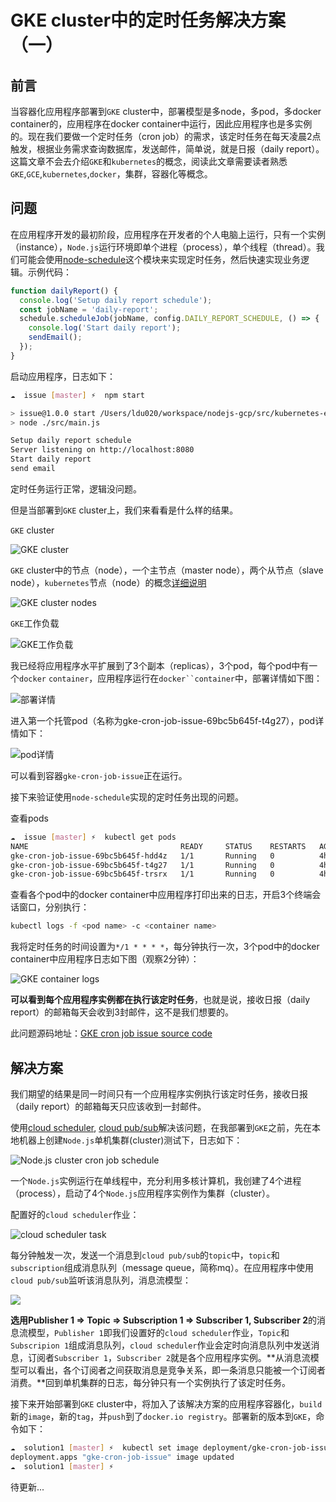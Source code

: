 # GKE cluster中的定时任务解决方案（一）

## 前言

当容器化应用程序部署到`GKE`  cluster中，部署模型是多node，多pod，多docker container的，应用程序在docker container中运行，因此应用程序也是多实例的。现在我们要做一个定时任务（cron job）的需求，该定时任务在每天凌晨2点触发，根据业务需求查询数据库，发送邮件，简单说，就是日报（daily report）。这篇文章不会去介绍`GKE`和`kubernetes`的概念，阅读此文章需要读者熟悉`GKE`,`GCE`,`kubernetes`,`docker`，集群，容器化等概念。



## 问题

在应用程序开发的最初阶段，应用程序在开发者的个人电脑上运行，只有一个实例（instance），`Node.js`运行环境即单个进程（process），单个线程（thread）。我们可能会使用[node-schedule](https://github.com/node-schedule/node-schedule)这个模块来实现定时任务，然后快速实现业务逻辑。示例代码：

```js
function dailyReport() {
  console.log('Setup daily report schedule');
  const jobName = 'daily-report';
  schedule.scheduleJob(jobName, config.DAILY_REPORT_SCHEDULE, () => {
    console.log('Start daily report');
    sendEmail();
  });
}
```

启动应用程序，日志如下：

```bash
☁  issue [master] ⚡  npm start

> issue@1.0.0 start /Users/ldu020/workspace/nodejs-gcp/src/kubernetes-engine/cron-job/issue
> node ./src/main.js

Setup daily report schedule
Server listening on http://localhost:8080
Start daily report
send email
```

定时任务运行正常，逻辑没问题。

但是当部署到`GKE` cluster上，我们来看看是什么样的结果。

`GKE` cluster

![GKE cluster](https://ws4.sinaimg.cn/large/006tNc79ly1fzitl5vvgvj30rd08b756.jpg)

`GKE` cluster中的节点（node），一个主节点（master node），两个从节点（slave node），`kubernetes`节点（node）的概念[详细说明](https://kubernetes.io/zh/docs/concepts/architecture/nodes/)

![GKE cluster nodes](https://ws4.sinaimg.cn/large/006tNc79ly1fzitmukjdqj310r0a4q4a.jpg)

`GKE`工作负载

![GKE工作负载](https://ws2.sinaimg.cn/large/006tNc79ly1fzitp222ymj30n008gq3o.jpg)

我已经将应用程序水平扩展到了3个副本（replicas），3个pod，每个pod中有一个`docker` `container`，应用程序运行在`docker``container`中，部署详情如下图：

![部署详情](https://ws2.sinaimg.cn/large/006tNc79ly1fzitzhw974j31h70oyn15.jpg)

进入第一个托管pod（名称为gke-cron-job-issue-69bc5b645f-t4g27），pod详情如下：

![pod详情](https://ws4.sinaimg.cn/large/006tNc79ly1fziuc11g49j31h90oqaeh.jpg)

可以看到容器`gke-cron-job-issue`正在运行。

接下来验证使用`node-schedule`实现的定时任务出现的问题。

查看pods

```bash
☁  issue [master] ⚡  kubectl get pods
NAME                                  READY     STATUS    RESTARTS   AGE
gke-cron-job-issue-69bc5b645f-hdd4z   1/1       Running   0          4h
gke-cron-job-issue-69bc5b645f-t4g27   1/1       Running   0          4h
gke-cron-job-issue-69bc5b645f-trsrx   1/1       Running   0          4h
```

查看各个pod中的docker container中应用程序打印出来的日志，开启3个终端会话窗口，分别执行：

```bash
kubectl logs -f <pod name> -c <container name>
```

我将定时任务的时间设置为`*/1 * * * *`，每分钟执行一次，3个pod中的docker container中应用程序日志如下图（观察2分钟）：

![GKE container logs](https://ws2.sinaimg.cn/large/006tNc79ly1fziw82xnpmg31go0fkgm4.gif)

**可以看到每个应用程序实例都在执行该定时任务**，也就是说，接收日报（daily report）的邮箱每天会收到3封邮件，这不是我们想要的。

此问题源码地址：[GKE cron job issue source code](https://github.com/mrdulin/nodejs-gcp/tree/master/src/kubernetes-engine/cron-job/issue)

## 解决方案

我们期望的结果是同一时间只有一个应用程序实例执行该定时任务，接收日报（daily report）的邮箱每天只应该收到一封邮件。

使用[cloud scheduler](https://cloud.google.com/scheduler/), [cloud pub/sub](https://cloud.google.com/pubsub/docs/overview)解决该问题，在我部署到`GKE`之前，先在本地机器上创建`Node.js`单机集群(cluster)测试下，日志如下：

![Node.js cluster cron job schedule](https://ws4.sinaimg.cn/large/006tNc79ly1fziwwdp674j30kh0k5gpx.jpg)

一个`Node.js`实例运行在单线程中，充分利用多核计算机，我创建了4个进程（process），启动了4个`Node.js`应用程序实例作为集群（cluster）。

配置好的`cloud scheduler`作业：

![cloud scheduler task](https://ws4.sinaimg.cn/large/006tNc79ly1fzix4vuptaj31g00csmzf.jpg)

每分钟触发一次，发送一个消息到`cloud pub/sub`的`topic`中，`topic`和`subscription`组成消息队列（message queue，简称mq）。在应用程序中使用`cloud pub/sub`监听该消息队列，消息流模型：

![](https://ws3.sinaimg.cn/large/006tNc79ly1fzixcfas2uj30hu068mxh.jpg)

**选用Publisher 1 => Topic => Subscription 1 => Subscriber 1, Subscriber 2**的消息流模型，`Publisher 1`即我们设置好的`cloud scheduler`作业，`Topic`和`Subscripion 1`组成消息队列，`cloud scheduler`作业会定时向消息队列中发送消息，订阅者`Subscriber 1`，`Subscriber 2`就是各个应用程序实例。**从消息流模型可以看出，各个订阅者之间获取消息是竞争关系，即一条消息只能被一个订阅者消费。**回到单机集群的日志，每分钟只有一个实例执行了该定时任务。

接下来开始部署到`GKE` cluster中，将加入了该解决方案的应用程序容器化，`build`新的`image`，新的`tag`，并`push`到了`docker.io registry`。部署新的版本到`GKE`，命令如下：

```bash
☁  solution1 [master] ⚡  kubectl set image deployment/gke-cron-job-issue gke-cron-job-issue=docker.io/novaline/gke-cron-job-solution-1:1.0
deployment.apps "gke-cron-job-issue" image updated
☁  solution1 [master] ⚡
```

待更新...
